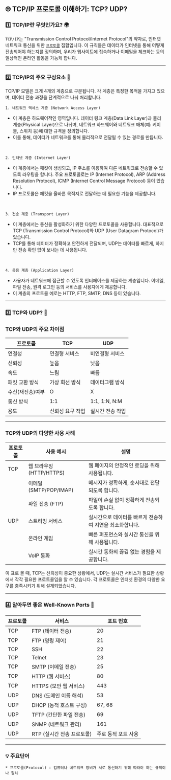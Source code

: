 ## 🌐 TCP/IP 프로토콜 이해하기: TCP? UDP?


### 1️⃣ TCP/IP란 무엇인가요? 🌍

`TCP/IP`는 "Transmission Control Protocol/Internet Protocol"의 약자로, 인터넷 네트워크 통신을 위한 <u>`프로토콜`</u> 집합입니다. 이 규칙들은 데이터가 인터넷을 통해 어떻게 전송되어야 하는지를 정의하며, 우리가 웹사이트에 접속하거나 이메일을 체크하는 등의 일상적인 온라인 활동을 가능케 합니다.

---
### 2️⃣ TCP/IP의 주요 구성요소 🔧

TCP/IP 모델은 크게 4개의 계층으로 구분됩니다. 각 계층은 특정한 목적을 가지고 있으며, 데이터 전송 과정을 단계적으로 나눠 처리합니다.

`1. 네트워크 액세스 계층 (Network Access Layer)`
- 이 계층은 하드웨어적인 영역입니다. 데이터 링크 계층(Data Link Layer)과 물리 계층(Physical Layer)으로 나뉘며, 네트워크 하드웨어와 네트워크 매체(예: 케이블, 스위치 등)에 대한 규격을 정의합니다.
- 이를 통해, 데이터가 네트워크를 통해 물리적으로 전달될 수 있는 경로를 만듭니다.

<br>

`2. 인터넷 계층 (Internet Layer)`
- 이 계층에서는 패킷이 생성되고, IP 주소를 이용하여 다른 네트워크로 전송할 수 있도록 라우팅을 합니다. 주요 프로토콜로는 IP (Internet Protocol), ARP (Address Resolution Protocol), ICMP (Internet Control Message Protocol) 등이 있습니다.
- IP 프로토콜은 패킷을 올바른 목적지로 전달하는 데 필요한 기능을 제공합니다.

<br>

`3. 전송 계층 (Transport Layer)`
- 이 계층에서는 통신을 활성화하기 위한 다양한 프로토콜을 사용합니다. 대표적으로 TCP (Transmission Control Protocol)와 UDP (User Datagram Protocol)가 있습니다.
- TCP를 통해 데이터가 정확하고 안전하게 전달되며, UDP는 데이터를 빠르게, 하지만 전송 확인 없이 보내는 데 사용됩니다.

<br>

`4. 응용 계층 (Application Layer)`
- 사용자가 네트워크에 접근할 수 있도록 인터페이스를 제공하는 계층입니다. 이메일, 파일 전송, 원격 로그인 등의 서비스를 사용자에게 제공합니다.
- 이 계층의 프로토콜 예로는 HTTP, FTP, SMTP, DNS 등이 있습니다.

---
### 3️⃣ TCP와 UDP? 🌟

### TCP와 UDP의 주요 차이점
| 프로토콜 | TCP | UDP |
|---|---|---|
| 연결성 | 연결형 서비스 | 비연결형 서비스 |
| 신뢰성 | 높음 | 낮음 |
| 속도 | 느림 | 빠름 |
| 패킷 교환 방식 | 가상 회선 방식 | 데이터그램 방식 |
| 수신(재전송)여부 | O | X |
| 통신 방식 | 1:1 | 1:1, 1:N, N:M |
| 용도 | 신뢰성 요구 작업 | 실시간 전송 작업 |

---

### TCP와 UDP의 다양한 사용 사례

| 프로토콜 | 사용 예시 | 설명 |
| --- | --- | --- |
| TCP | 웹 브라우징 (HTTP/HTTPS) | 웹 페이지의 안정적인 로딩을 위해 사용됩니다. |
|  | 이메일 (SMTP/POP/IMAP) | 메시지가 정확하게, 순서대로 전달되도록 합니다. |
|  | 파일 전송 (FTP) | 파일이 손실 없이 정확하게 전송되도록 합니다. |
| UDP | 스트리밍 서비스 | 실시간으로 데이터를 빠르게 전송하여 지연을 최소화합니다. |
|  | 온라인 게임 | 빠른 퍼포먼스와 실시간 통신을 위해 사용됩니다. |
|  | VoIP 통화 | 실시간 통화의 끊김 없는 경험을 제공합니다. |

이 표로 볼 때, TCP는 신뢰성이 중요한 상황에서, UDP는 실시간 서비스가 필요한 상황에서 각각 필요한 프로토콜임을 알 수 있습니다. 각 프로토콜은 인터넷 환경의 다양한 요구를 충족시키기 위해 설계되었습니다.


---

### 4️⃣ 알아두면 좋은 Well-Known Ports 🛜

| 프로토콜 | 서비스                  | 포트 번호        |
|----------|-------------------------|------------------|
| TCP      | FTP (데이터 전송)        | 20               |
| TCP      | FTP (명령 제어)         | 21               |
| TCP      | SSH                     | 22               |
| TCP      | Telnet                  | 23               |
| TCP      | SMTP (이메일 전송)       | 25               |
| TCP      | HTTP (웹 서비스)         | 80               |
| TCP      | HTTPS (보안 웹 서비스)    | 443              |
| UDP      | DNS (도메인 이름 해석)    | 53               |
| UDP      | DHCP (동적 호스트 구성)   | 67, 68           |
| UDP      | TFTP (간단한 파일 전송)   | 69               |
| UDP      | SNMP (네트워크 관리)      | 161              |
| UDP      | RTP (실시간 전송 프로토콜) | 주로 동적 포트 사용 |

---
### 💡 주요단어
```
* 프로토콜(Protocol) : 컴퓨터나 네트워크 장비가 서로 통신하기 위해 따라야 하는 규칙이나 절차
```